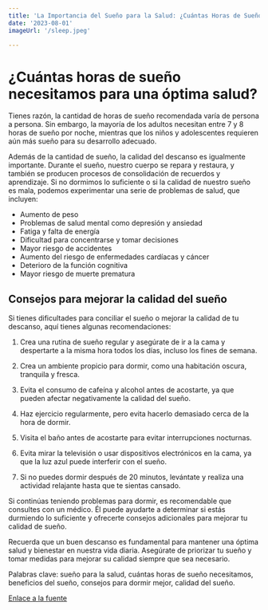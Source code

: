 ```yaml
---
title: 'La Importancia del Sueño para la Salud: ¿Cuántas Horas de Sueño Necesitamos? Beneficios y Consejos para Dormir Mejor'
date: '2023-08-01'
imageUrl: '/sleep.jpeg'

---
```


# ¿Cuántas horas de sueño necesitamos para una óptima salud?

Tienes razón, la cantidad de horas de sueño recomendada varía de persona a persona. Sin embargo, la mayoría de los adultos necesitan entre 7 y 8 horas de sueño por noche, mientras que los niños y adolescentes requieren aún más sueño para su desarrollo adecuado.

Además de la cantidad de sueño, la calidad del descanso es igualmente importante. Durante el sueño, nuestro cuerpo se repara y restaura, y también se producen procesos de consolidación de recuerdos y aprendizaje. Si no dormimos lo suficiente o si la calidad de nuestro sueño es mala, podemos experimentar una serie de problemas de salud, que incluyen:

- Aumento de peso
- Problemas de salud mental como depresión y ansiedad
- Fatiga y falta de energía
- Dificultad para concentrarse y tomar decisiones
- Mayor riesgo de accidentes
- Aumento del riesgo de enfermedades cardíacas y cáncer
- Deterioro de la función cognitiva
- Mayor riesgo de muerte prematura

## Consejos para mejorar la calidad del sueño

Si tienes dificultades para conciliar el sueño o mejorar la calidad de tu descanso, aquí tienes algunas recomendaciones:

1. Crea una rutina de sueño regular y asegúrate de ir a la cama y despertarte a la misma hora todos los días, incluso los fines de semana.

2. Crea un ambiente propicio para dormir, como una habitación oscura, tranquila y fresca.

3. Evita el consumo de cafeína y alcohol antes de acostarte, ya que pueden afectar negativamente la calidad del sueño.

4. Haz ejercicio regularmente, pero evita hacerlo demasiado cerca de la hora de dormir.

5. Visita el baño antes de acostarte para evitar interrupciones nocturnas.

6. Evita mirar la televisión o usar dispositivos electrónicos en la cama, ya que la luz azul puede interferir con el sueño.

7. Si no puedes dormir después de 20 minutos, levántate y realiza una actividad relajante hasta que te sientas cansado.

Si continúas teniendo problemas para dormir, es recomendable que consultes con un médico. Él puede ayudarte a determinar si estás durmiendo lo suficiente y ofrecerte consejos adicionales para mejorar tu calidad de sueño.

Recuerda que un buen descanso es fundamental para mantener una óptima salud y bienestar en nuestra vida diaria. Asegúrate de priorizar tu sueño y tomar medidas para mejorar su calidad siempre que sea necesario.

Palabras clave: sueño para la salud, cuántas horas de sueño necesitamos, beneficios del sueño, consejos para dormir mejor, calidad del sueño.

[Enlace a la fuente](https://www.20minutos.es/)